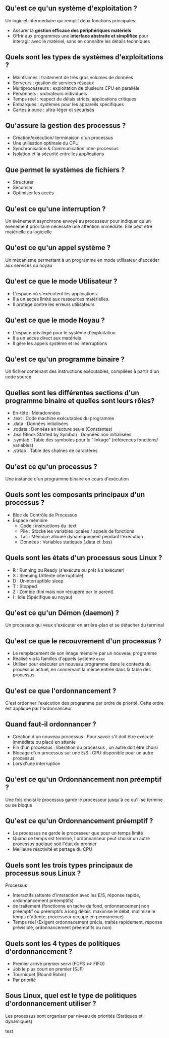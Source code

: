 ## Qu'est ce qu'un système d'exploitation ?
Un logiciel intermédiaire qui remplit deux fonctions principales:
* Assurer la **gestion efficace des périphériques matériels**
* Offrir aux programmes une **interface abstraite et simplifiée** pour interagir avec le matériel, sans en connaître les détails techniques

## Quels sont les types de systèmes d'exploitations ?
* Mainframes : traitement de très gros volumes de données
* Serveurs : gestion de services réseaux
* Multiprocesseurs : exploitation de plusieurs CPU en parallèle
* Personnels : ordinateurs individuels
* Temps réel : respect de délais stricts, applications critiques
* Embarqués : systèmes pour les appareils spécifiques
* Cartes à puce : ultra-léger et sécurisés

## Qu'assure la gestion des processus ?
* Création/exécution/ terminaison d'un processus
* Une utilisation optimale du CPU
* Synchronisation & Communication inter-processus
* Isolation et la sécurité entre les applications

## Que permet le systèmes de fichiers ?
* Structurer
* Sécuriser
* Optimiser les accès 

## Qu'est ce qu'une interruption ?
Un évènement asynchrone envoyé au processeur pour indiquer qu'un évènement prioritaire nécessite une attention immédiate. Elle peut être matérielle ou logicielle

## Qu'est ce qu'un appel système ?
Un mécanisme permettant à un programme en mode utilisateur d'accéder aux services du noyau

## Qu'est ce que le mode Utilisateur ?
* L'espace où s'exécutent les applications. 
* Il a un accès limité aux ressources matérielles. 
* Il protège contre les erreurs utilisateurs

## Qu'est ce que le mode Noyau ?
* L'espace privilégié pour le système d'exploitation
* Il a un accès direct aux matériels
* Il gère les appels système et les interruptions

## Qu'est ce qu'un programme binaire ?
Un fichier contenant des instructions exécutables, compilées à partir d'un code source

## Quelles sont les différentes sections d'un programme binaire et quelles sont leurs rôles?
* En-tête : Métadonnées
* .text : Code machine exécutables du programme
* .data : Données initialisées
* .rodata : Données en lecture seule (Constantes)
* .bss (Block Started by Symbol) : Données non initialisées 
* .symtab : Table des symboles pour le "linkage" (références fonctions/ variables)
* .strtab : Table des chaînes de caractères

## Qu'est ce qu'un processus ?
Une instance d'un programme binaire en cours d'exécution

## Quels sont les composants principaux d'un processus ?
* Bloc de Contrôle de Processus 
* Espace mémoire
	* Code : instructions du .text
	* Pile : Stocke les variables locales / appels de fonctions
	* Tas : Mémoire allouée dynamiquement pendant l'exécution
	* Données : Variables statiques (.data et .bss)

## Quels sont les états d'un processus sous Linux ?
* R : Running ou Ready (s'exécute ou prêt à s'exécuter)
* S : Sleeping (Attente interruptible)
* D : Uninterruptible sleep 
* T : Stopped 
* Z : Zombie (fini mais non récupéré par le parent)
* I : Idle (Spécifique au noyau)

## Qu'est ce qu'un Démon (daemon) ?
Un processus qui veux s'exécuter en arrière-plan et se détacher du terminal

## Qu'est ce que le recouvrement d'un processus ?
* Le remplacement de son image mémoire par un nouveau programme
* Réalisé via la familles d'appels système ```exec```
* Utiliser pour exécuter un nouveau programme dans le contexte du processus actuel, en conservant la même entrée dans la table des processus

## Qu'est ce que l'ordonnancement ? 
C'est ordonner l'exécution des programme par ordre de priorité. Cette ordre est appliqué par l'ordonnanceur

## Quand faut-il ordonnancer ?
* Création d'un nouveau processus : Pour savoir s'il doit être exécuté immédiate ou placé en attente
* Fin d'un processus : libération du processus , un autre doit être choisi
*  Blocage d'un processus sur une E/S : CPU disponible pour un autre processus
* Lors d'une interruption

## Qu'est ce qu'un Ordonnancement non préemptif ?
Une fois choisi le processus garde le processeur jusqu'à ce qu'il se termine ou se bloque

## Qu'est ce qu'un Ordonnancement préemptif ?
* Le processus ne garde le processeur que pour un temps limité
* Quand ce temps est terminé, l'ordonnanceur peut choisir un autre processus quelque soit l'état du premier
* Meilleure réactivité et partage du CPU

## Quels sont les trois types principaux de processus sous Linux ?
Processus : 
* Interactifs (attente d'interaction avec les E/S, réponse rapide, ordonnancement préemptifs)
* de traitement (fonctionne en tache de fond, ordonnancement non préemptif ou préemptifs à long délais, maximise le débit, minimise le temps d'attente, processeur occupé en permanence)
* Temps réel (Exigent ordonnacement précis, traités rapidement, réponse prévisible, ordonnancement préemptifs ou non)

## Quels sont les 4 types de politiques d'ordonnancement ?
* Premier arrivé premier servi (FCFS <=> FIFO)
* Job le plus court en premier (SJF)
* Tourniquet (Round Robin)
* Par priorité

## Sous Linux, quel est le type de politiques d'ordonnancement utiliser ?
Les processus sont organiser par niveau de priorités (Statiques et dynamiques)

test